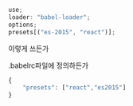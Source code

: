 ```js
use;
loader: "babel-loader";
options;
presets[("es-2015", "react")];
```

이렇게 쓰든가

.babelrc파일에 정의하든가

```js
{
    "presets": ["react","es2015"]
}
```
